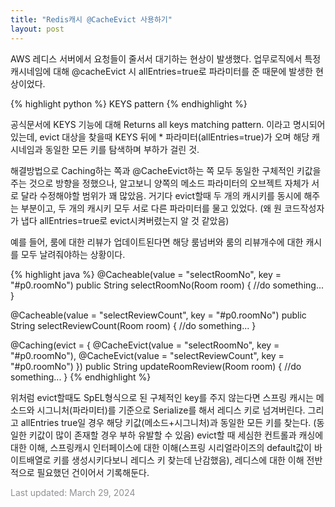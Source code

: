```yaml
---
title: "Redis캐시 @CacheEvict 사용하기"
layout: post
---
```


AWS 레디스 서버에서 요청들이 줄서서 대기하는 현상이 발생했다. 업무로직에서 특정 캐시네임에 대해 @cacheEvict 시 allEntries=true로 파라미터를 준 때문에 발생한 현상이었다.


{% highlight python %}
KEYS pattern
{% endhighlight %}

<link href="https://redis.io/commands/keys/" rel="stylesheet">

공식문서에 KEYS 기능에 대해 Returns all keys matching pattern. 이라고 명시되어있는데, evict 대상을 찾을때 KEYS 뒤에 * 파라미터(allEntries=true)가 오며 해당 캐시네임과 동일한 모든 키를 탐색하며 부하가 걸린 것.

해결방법으로 Caching하는 쪽과 @CacheEvict하는 쪽 모두 동일한 구체적인 키값을 주는 것으로 방향을 정했으나, 알고보니 양쪽의 메소드 파라미터의 오브젝트 자체가 서로 달라 수정해야할 범위가 꽤 많았음. 거기다 evict할때 두 개의 캐시키를 동시에 해주는 부분이고, 두 개의 캐시키 모두 서로 다른 파라미터를 물고 있었다. (왜 원 코드작성자가 냅다 allEntries=true로 evict시켜버렸는지 알 것 같았음)

예를 들어, 룸에 대한 리뷰가 업데이트된다면 해당 룸넘버와 룸의 리뷰개수에 대한 캐시를 모두 날려줘야하는 상황이다. 

{% highlight java %}
@Cacheable(value = "selectRoomNo", key = "#p0.roomNo")
public String selectRoomNo(Room room) {
	//do something...
}

@Cacheable(value = "selectReviewCount", key = "#p0.roomNo")
public String selectReviewCount(Room room) {
	//do something...
}

@Caching(evict = {
    @CacheEvict(value = "selectRoomNo", key = "#p0.roomNo"),
    @CacheEvict(value = "selectReviewCount", key = "#p0.roomNo")
})
public String updateRoomReview(Room room) {
	//do something...
}
{% endhighlight %}

위처럼 evict할때도 SpEL형식으로 된 구체적인 key를 주지 않는다면 스프링 캐시는 메소드와 시그니처(파라미터)를 기준으로 Serialize를 해서 레디스 키로 넘겨버린다. 그리고 allEntries true일 경우 해당 키값(메소드+시그니처)과 동일한 모든 키를 찾는다. (동일한 키값이 많이 존재할 경우 부하 유발할 수 있음) evict할 때 세심한 컨트롤과 캐싱에 대한 이해, 스프링캐시 인터페이스에 대한 이해(스프링 시리얼라이즈의 default값이 바이트배열로 키를 생성시키다보니 레디스 키 찾는데 난감했음), 레디스에 대한 이해 전반적으로 필요했던 건이어서 기록해둔다.

<font color='#909194'>Last updated: March 29, 2024</font>